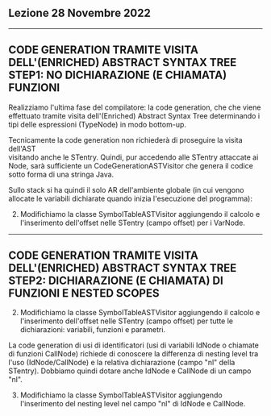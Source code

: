 ## Lezione 28 Novembre 2022

-----------------------------------------------------------------------------
CODE GENERATION TRAMITE VISITA DELL'(ENRICHED) ABSTRACT SYNTAX TREE
STEP1: NO DICHIARAZIONE (E CHIAMATA) FUNZIONI
-----------------------------------------------------------------------------

Realizziamo l'ultima fase del compilatore: la code generation, che che viene 
effettuato tramite visita dell'(Enriched) Abstract Syntax Tree determinando i 
tipi delle espressioni (TypeNode) in modo bottom-up.

Tecnicamente la code generation non richiederà di proseguire la visita dell'AST  
visitando anche le STentry. Quindi, pur accedendo alle STentry attaccate ai Node, 
sarà sufficiente un CodeGenerationASTVisitor che genera il codice sotto forma di 
una stringa Java.

Sullo stack si ha quindi il solo AR dell'ambiente globale (in cui vengono 
allocate le variabili dichiarate quando inizia l'esecuzione del programma):

2) Modifichiamo la classe SymbolTableASTVisitor aggiungendo il calcolo e 
l'inserimento dell'offset nelle STentry (campo offset) per i VarNode.

-----------------------------------------------------------------------------
CODE GENERATION TRAMITE VISITA DELL'(ENRICHED) ABSTRACT SYNTAX TREE
STEP2: DICHIARAZIONE (E CHIAMATA) DI FUNZIONI E NESTED SCOPES
-----------------------------------------------------------------------------

2) Modifichiamo la classe SymbolTableASTVisitor aggiungendo il calcolo e 
l'inserimento dell'offset nelle STentry (campo offset) per tutte le 
dichiarazioni: variabili, funzioni e parametri.

La code generation di usi di identificatori (usi di variabili IdNode o chiamate 
di funzioni CallNode) richiede di conoscere la differenza di nesting level tra 
l'uso (IdNode/CallNode) e la relativa dichiarazione (campo "nl" della STentry). 
Dobbiamo quindi dotare anche IdNode e CallNode di un campo "nl".

3) Modifichiamo la classe SymbolTableASTVisitor aggiungendo l'inserimento 
del nesting level nel campo "nl" di IdNode e CallNode.